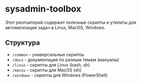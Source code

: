# sysadmin-toolbox

Этот реопзиторий содержит полезные скрипты и утилиты для автоматизации задач в Linux, MacOS, Windows.

## Структура

 - `/common` - универсальные скрипты
 - `/docs` - документация по разным темам (мануалы)
 - `/linux` - скрипты для Linux (bash, sh)
 - `/macos` - скрипты для MacOS (sh)
 - `/windows` - скрипты для Windows (PowerShell)
